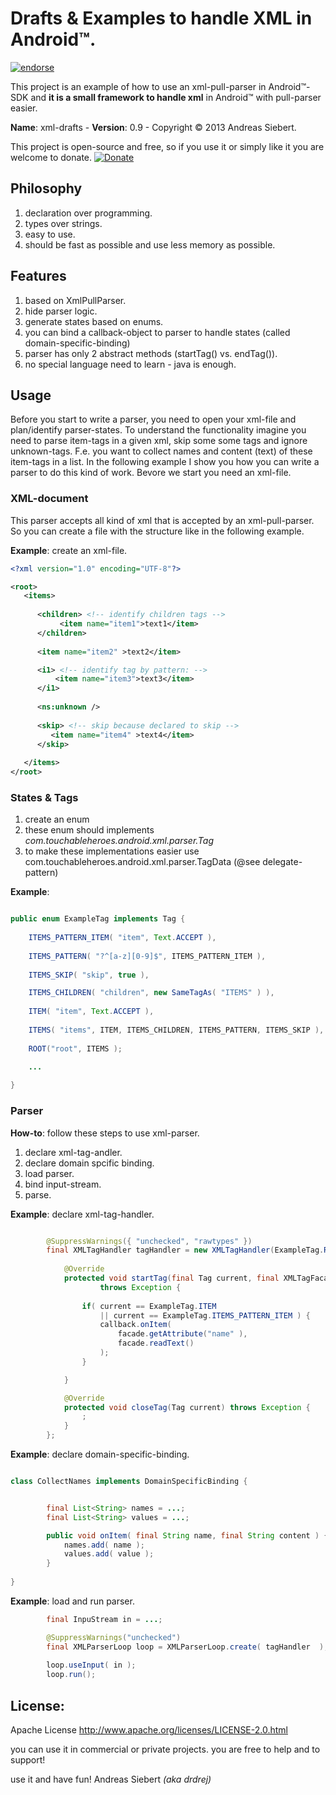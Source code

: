 Drafts & Examples to handle XML in Android™.
===========================================

[![endorse](https://api.coderwall.com/drdrej/endorsecount.png)](https://coderwall.com/drdrej)

This project is an example of how to use an xml-pull-parser in Android™-SDK
and **it is a small framework to handle xml** in Android™ with pull-parser easier.

**Name**: xml-drafts - **Version**: 0.9 -  Copyright © 2013 Andreas Siebert.


This project is open-source and free, so if you use it or simply like it you are welcome to donate.
[![Donate](https://www.paypalobjects.com/en_US/i/btn/btn_donateCC_LG.gif)](https://www.paypal.com/cgi-bin/webscr?cmd=_s-xclick&hosted_button_id=D7GL3MAY2KYLG)


## Philosophy 
1. declaration over programming. 
2. types over strings.
3. easy to use.
4. should be fast as possible and use less memory as possible.



## Features
1. based on XmlPullParser.
2. hide parser logic.
3. generate states based on enums.
4. you can bind a callback-object to parser to handle states (called domain-specific-binding)
5. parser has only 2 abstract methods (startTag() vs. endTag()).
6. no special language need to learn - java is enough.


## Usage

Before you start to write a parser, you need to open your xml-file and 
plan/identify parser-states. To understand the functionality imagine you need to parse
item-tags in a given xml, skip some some tags and ignore unknown-tags. F.e. you want 
to collect names and content (text) of these item-tags in a list. In the following 
example I show you how you can write a parser to do this kind of work. Bevore we start 
you need an xml-file. 


### XML-document

This parser accepts all kind of xml that is accepted by an xml-pull-parser.
So you can create a file with the structure like in the following example.

**Example**: create an xml-file.

```xml
<?xml version="1.0" encoding="UTF-8"?>

<root>
   <items>
      
	  <children> <!-- identify children tags -->
	       <item name="item1">text1</item>
	  </children>
	  
	  <item name="item2" >text2</item>

	  <i1> <!-- identify tag by pattern: -->
	      <item name="item3">text3</item>
	  </i1>
	  	  
      <ns:unknown />
	  
      <skip> <!-- skip because declared to skip -->
         <item name="item4" >text4</item>
      </skip>
            
   </items>
</root>

```


### States & Tags

1. create an enum
2. these enum should implements *com.touchableheroes.android.xml.parser.Tag*
3. to make these implementations easier use com.touchableheroes.android.xml.parser.TagData (@see delegate-pattern)

**Example**:

```java

public enum ExampleTag implements Tag {
	
	ITEMS_PATTERN_ITEM( "item", Text.ACCEPT ),
	
	ITEMS_PATTERN( "?^[a-z][0-9]$", ITEMS_PATTERN_ITEM ),
	
	ITEMS_SKIP( "skip", true ),

	ITEMS_CHILDREN( "children", new SameTagAs( "ITEMS" ) ),
	
	ITEM( "item", Text.ACCEPT ),
	
	ITEMS( "items", ITEM, ITEMS_CHILDREN, ITEMS_PATTERN, ITEMS_SKIP ),
	
	ROOT("root", ITEMS );

    ...
    
}

```





### Parser

**How-to**: follow these steps to use xml-parser.

1. declare xml-tag-andler.
2. declare domain spcific binding.
3. load parser.
4. bind input-stream.
5. parse. 


**Example**: declare xml-tag-handler.

```java

		@SuppressWarnings({ "unchecked", "rawtypes" })
		final XMLTagHandler tagHandler = new XMLTagHandler(ExampleTag.ROOT, callback) {
			
			@Override
			protected void startTag(final Tag current, final XMLTagFacade facade)
					throws Exception {
				
				if( current == ExampleTag.ITEM 
				    || current == ExampleTag.ITEMS_PATTERN_ITEM ) {
					callback.onItem( 
					    facade.getAttribute("name" ),
					    facade.readText()
					);
				}

			}

			@Override
			protected void closeTag(Tag current) throws Exception {
				;
			}
		};
```

**Example**: declare domain-specific-binding.

```java

class CollectNames implements DomainSpecificBinding {


		final List<String> names = ...;
		final List<String> values = ...;

		public void onItem( final String name, final String content ) {
			names.add( name );
			values.add( value );
		}
		
}


```


**Example**: load and run parser.

```java
        final InpuStream in = ...;

		@SuppressWarnings("unchecked")
		final XMLParserLoop loop = XMLParserLoop.create( tagHandler  );
		
		loop.useInput( in );
		loop.run();

```



## License: 
Apache License
http://www.apache.org/licenses/LICENSE-2.0.html

you can use it in commercial or private projects. 
you are free to help and to support!

use it and have fun!
   Andreas Siebert *(aka drdrej)*


